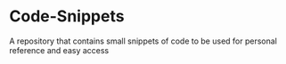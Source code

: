 # Code-Snippets
A repository that contains small snippets of code to be used for personal reference and easy access
